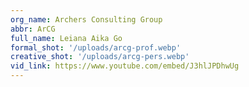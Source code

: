 ```yaml
---
org_name: Archers Consulting Group
abbr: ArCG
full_name: Leiana Aika Go
formal_shot: '/uploads/arcg-prof.webp'
creative_shot: '/uploads/arcg-pers.webp'
vid_link: https://www.youtube.com/embed/J3hlJPDhwUg
---
```

